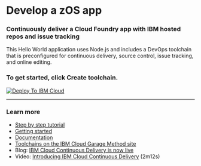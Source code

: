 # Develop a zOS app

### Continuously deliver a Cloud Foundry app with IBM hosted repos and issue tracking

This Hello World application uses Node.js and includes a DevOps toolchain that is preconfigured for continuous delivery, source control, issue tracking, and online editing.

### To get started, click **Create toolchain**.

[![Deploy To IBM Cloud](https://cloud.ibm.com/devops/graphics/create_toolchain_button.png)](https://cloud.ibm.com/devops/setup/deploy/?repository=https%3A//github.com/open-toolchain/simple-toolchain-hosted&env_id=ibm:yp:us-south)

---

### Learn more

- [Step by step tutorial](https://www.ibm.com/cloud/garage/tutorials/introduce-develop-cloud-foundry-app-toolchain)
- [Getting started](https://cloud.ibm.com/devops)
- [Documentation](https://cloud.ibm.com/docs/services/ContinuousDelivery?topic=ContinuousDelivery-getting-started&pos=2)
- [Toolchains on the IBM Cloud Garage Method site](https://www.ibm.com/devops/method/category/tools)
- Blog: [IBM Cloud Continuous Delivery is now live](https://www.ibm.com/blogs/bluemix/2016/11/bluemix-continuous-delivery-is-now-live/)
- Video: [Introducing IBM Cloud Continuous Delivery](https://www.youtube.com/watch?v=QPSAZ64APpc&feature=youtu.be) (2m12s)
